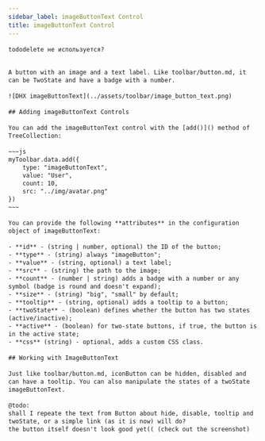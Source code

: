 ```yaml
---
sidebar_label: imageButtonText Control
title: imageButtonText Control
---  
```


```tododelete не используется?``` 

``` 

A button with an image and a text label. Like toolbar/button.md, it can be TwoState and have a badge with a number.

![DHX imageButtonText](../assets/toolbar/image_button_text.png)

## Adding imageButtonText Controls

You can add the imageButtonText control with the [add()]() method of TreeCollection:

~~~js
myToolbar.data.add({
    type: "imageButtonText",
    value: "User",
    count: 10,
    src: "../img/avatar.png"
})
~~~

You can provide the following **attributes** in the configuration object of imageButtonText:

- **id** - (string | number, optional) the ID of the button;
- **type** - (string) always "imageButton";
- **value** - (string, optional) a text label;
- **src** - (string) the path to the image;
- **count** - (number | string) adds a badge with a number or any symbol (badge is round and doesn't expand);
- **size** - (string) "big", "small" by default;
- **tooltip** - (string, optional) adds a tooltip to a button;
- **twoState** - (boolean) defines whether the button has two states (active/inactive);
- **active** - (boolean) for two-state buttons, if true, the button is in the active state;
- **css** (string) - optional, adds a custom CSS class.

## Working with ImageButtonText

Just like toolbar/button.md, iconButton can be hidden, disabled and can have a tooltip. You can also manipulate the states of a twoState imageButtonText.

@todo:
shall I repeate the text from Button about hide, disable, tooltip and twoState, or a simple link (as it is now) will do?
the button itself doesn't look good yet(( (check out the screenshot)

```